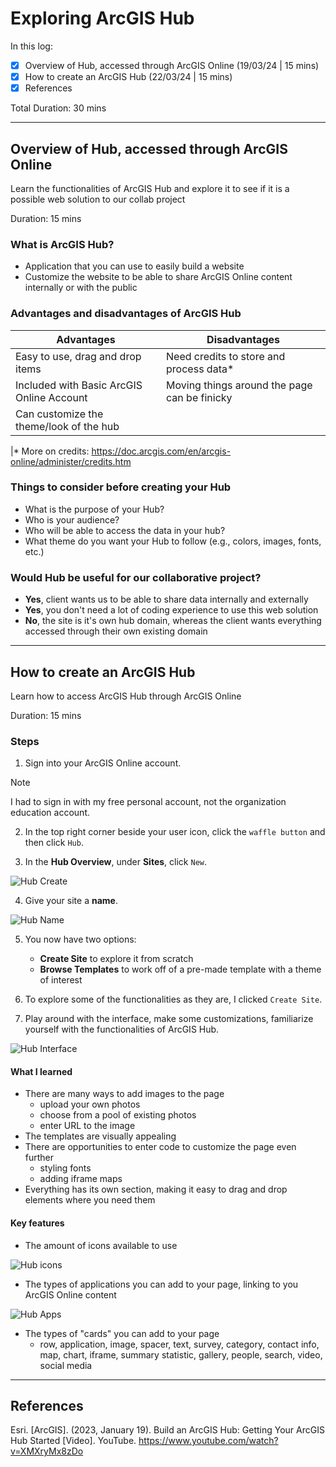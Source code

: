 # Exploring ArcGIS Hub

In this log:

- [x] Overview of Hub, accessed through ArcGIS Online (19/03/24 | 15 mins)
- [x] How to create an ArcGIS Hub (22/03/24 | 15 mins)
- [x] References

Total Duration: 30 mins

---

## Overview of Hub, accessed through ArcGIS Online

Learn the functionalities of ArcGIS Hub and explore it to see if it is a possible web solution to our collab project

Duration: 15 mins

### What is ArcGIS Hub?

- Application that you can use to easily build a website 
- Customize the website to be able to share ArcGIS Online content internally or with the public

### Advantages and disadvantages of ArcGIS Hub

| Advantages  | Disadvantages  |
| ------------- | ------------- |
| Easy to use, drag and drop items  | Need credits to store and process data*  |
| Included with Basic ArcGIS Online Account  | Moving things around the page can be finicky   | 
| Can customize the theme/look of the hub  |   |

|* More on credits: https://doc.arcgis.com/en/arcgis-online/administer/credits.htm

### Things to consider before creating your Hub

- What is the purpose of your Hub?
- Who is your audience? 
- Who will be able to access the data in your hub?
- What theme do you want your Hub to follow (e.g., colors, images, fonts, etc.)

### Would Hub be useful for our collaborative project?

- **Yes**, client wants us to be able to share data internally and externally
- **Yes**, you don't need a lot of coding experience to use this web solution
- **No**, the site is it's own hub domain, whereas the client wants everything accessed through their own existing domain

---

## How to create an ArcGIS Hub

Learn how to access ArcGIS Hub through ArcGIS Online

Duration: 15 mins

### Steps

1. Sign into your ArcGIS Online account.

> [!NOTE]
> I had to sign in with my free personal account, not the organization education account.

2. In the top right corner beside your user icon, click the ```waffle button``` and then click ```Hub```.

3. In the **Hub Overview**, under **Sites**, click ```New```.

![Hub Create](/images/ArcGISHub/HubCreate.png)

4. Give your site a **name**.

![Hub Name](/images/ArcGISHub/HubName.png)

5. You now have two options:
    - **Create Site** to explore it from scratch
    - **Browse Templates** to work off of a pre-made template with a theme of interest

6. To explore some of the functionalities as they are, I clicked ```Create Site```.

7. Play around with the interface, make some customizations, familiarize yourself with the functionalities of ArcGIS Hub.

![Hub Interface](/images/ArcGISHub/HubInterface.png)

#### What I learned

- There are many ways to add images to the page
    - upload your own photos
    - choose from a pool of existing photos
    - enter URL to the image
- The templates are visually appealing
- There are opportunities to enter code to customize the page even further
    - styling fonts
    - adding iframe maps
- Everything has its own section, making it easy to drag and drop elements where you need them

#### Key features

- The amount of icons available to use

![Hub icons](/images/ArcGISHub/HubIcons.png)

- The types of applications you can add to your page, linking to you ArcGIS Online content

![Hub Apps](/images/ArcGISHub/HubApps.png)

- The types of "cards" you can add to your page
    - row, application, image, spacer, text, survey, category, contact info, map, chart, iframe, summary statistic, gallery, people, search, video, social media

---

## References

Esri. [ArcGIS]. (2023, January 19). Build an ArcGIS Hub: Getting Your ArcGIS Hub Started [Video]. YouTube. https://www.youtube.com/watch?v=XMXryMx8zDo 
